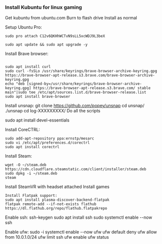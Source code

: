 ### Install Kubuntu for linux gaming

Get kubuntu from ubuntu.com
Burn to flash drive
Install as normal

Setup Ubuntu Pro:

```
sudo pro attach C12v6QKHhWCTvN9sLL5xcWDJ9L3beX
```

```
sudo apt update && sudo apt upgrade -y
```

Install Brave browser:

```

sudo apt install curl
sudo curl -fsSLo /usr/share/keyrings/brave-browser-archive-keyring.gpg https://brave-browser-apt-release.s3.brave.com/brave-browser-archive-keyring.gpg
echo "deb [signed-by=/usr/share/keyrings/brave-browser-archive-keyring.gpg] https://brave-browser-apt-release.s3.brave.com/ stable main"|sudo tee /etc/apt/sources.list.d/brave-browser-release.list
sudo apt install brave-browser
```

Install unsnap:
git clone https://github.com/popey/unsnap
cd unsnap/
./unsnap
cd log-XXXXXXXXX/
Do all the scripts

sudo apt install devel-essentials

Install CoreCTRL:

```
sudo add-apt-repository ppa:ernstp/mesarc 
sudo vi /etc/apt/preferences.d/corectrl 
sudo apt install corectrl
```

Install Steam:

```
wget -O ~/steam.deb https://cdn.cloudflare.steamstatic.com/client/installer/steam.deb
sudo dpkg -i ~/steam.deb
steam 
```

Install SteamVR with headset attached Install games

```
Install Flatpak support:
sudo apt install plasma-discover-backend-flatpak
flatpak remote-add --if-not-exists flathub https://dl.flathub.org/repo/flathub.flatpakrepo
```

Enable ssh:
ssh-keygen
sudo apt install ssh
sudo systemctl enable --now ssh

Enable ufw:
sudo -i
systemctl enable --now ufw
ufw default deny
ufw allow from 10.0.1.0/24
ufw limit ssh
ufw enable
ufw status

